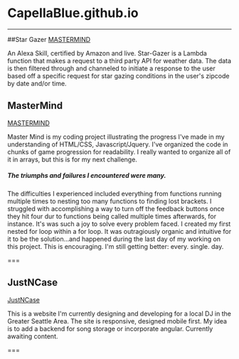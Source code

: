 # CapellaBlue.github.io
---
##Star Gazer
<a href="http://capellablue.github.io/AllProjects/Star-GazerS">MASTERMIND</a>

An Alexa Skill, certified by Amazon and live. Star-Gazer is a Lambda function that makes a request to a third party API for weather data. The data is then filtered through and channeled to initiate a response to the user based off a specific request for star gazing conditions in the user's zipcode by date and/or time.

## MasterMind
<a href="http://capellablue.github.io/AllProjects/MasterMind">MASTERMIND</a>

Master Mind is my coding project illustrating the progress I've made in my understanding of HTML/CSS, Javascript/Jquery.  I've organized the code in chunks of game progression for readability. I really wanted to organize all of it in arrays, but this is for my next challenge.  

##### The triumphs and failures I encountered were many. 
The difficulties I experienced included everything from functions running multiple times to nesting too many functions to finding lost brackets. I struggled with accomplishing a way to turn off the feedback buttons once they hit four dur to functions being called multiple times afterwards, for instance. It's was such a joy to solve every problem faced. I created my first nested for loop within a for loop. It was outragiously organic and intuitive for it to be the solution...and happened during the last day of my working on this project. This is encouraging. I'm still getting better: every. single. day.

===
## JustNCase
<a href="http://capellablue.github.io/AllProjects/JustNCase">JustNCase</a>

This is a website I'm currently designing and developing for a local DJ in the Greater Seattle Area. The site is responsive, designed mobile first.  My idea is to add a backend for song storage or incorporate angular. Currently awaiting content.

===
